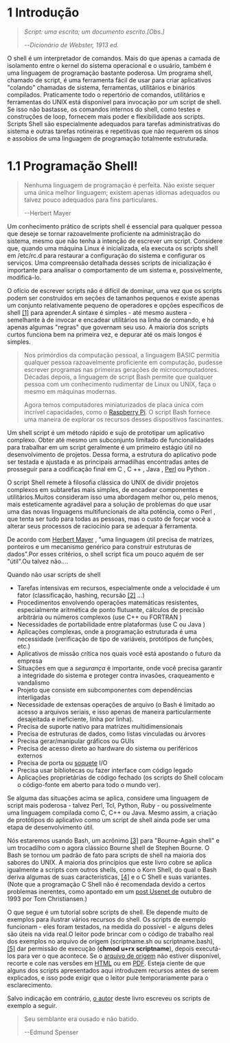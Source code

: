 # 1 Introdução

> _Script: uma escrita; um documento escrito.\[Obs.\]_
>
> --_Dicionário de Webster, 1913 ed._

O shell é um interpretador de comandos. Mais do que apenas a camada de isolamento entre o kernel do sistema operacional e o usuário, também é uma linguagem de programação bastante poderosa. Um programa shell, chamado de script, é uma ferramenta fácil de usar para criar aplicativos "colando" chamadas de sistema, ferramentas, utilitários e binários compilados. Praticamente todo o repertório de comandos, utilitários e ferramentas do UNIX está disponível para invocação por um script de shell. Se isso não bastasse, os comandos internos do shell, como testes e construções de loop, fornecem mais poder e flexibilidade aos scripts. Scripts Shell são especialmente adequados para tarefas administrativas do sistema e outras tarefas rotineiras e repetitivas que não requerem os sinos e assobios de uma linguagem de programação totalmente estruturada.

# 1.1 Programação Shell!

> Nenhuma linguagem de programação é perfeita. Não existe sequer uma única melhor linguagem; existem apenas idiomas adequados ou talvez pouco adequados para fins particulares.
>
> --Herbert Mayer

Um conhecimento prático de scripts shell é essencial para qualquer pessoa que deseje se tornar razoavelmente proficiente na administração do sistema, mesmo que não tenha a intenção de escrever um script. Considere que, quando uma máquina Linux é inicializada, ela executa os scripts shell em /etc/rc.d para restaurar a configuração do sistema e configurar os serviços. Uma compreensão detalhada desses scripts de inicialização é importante para analisar o comportamento de um sistema e, possivelmente, modificá-lo.

O ofício de escrever scripts não é difícil de dominar, uma vez que os scripts podem ser construídos em seções de tamanhos pequenos e existe apenas um conjunto relativamente pequeno de operadores e opções específicos de shell [\[1\]](http://tldp.org/LDP/abs/html/abs-guide.html#FTN.AEN62) para aprender.A sintaxe é simples - até mesmo austera - semelhante à de invocar e encadear utilitários na linha de comando, e há apenas algumas "regras" que governam seu uso. A maioria dos scripts curtos funciona bem na primeira vez, e depurar até os mais longos é simples.

> Nos primórdios da computação pessoal, a linguagem BASIC permitia qualquer pessoa razoavelmente proficiente em computação, pudesse escrever programas nas primeiras gerações de microcomputadores. Décadas depois, a linguagem de script Bash permite que qualquer pessoa com um conhecimento rudimentar de Linux ou UNIX, faça o mesmo em máquinas modernas.
>
> Agora temos computadores miniaturizados de placa única com incrível capacidades, como o [Raspberry Pi](http://www.raspberrypi.org/). O script Bash fornece uma maneira de explorar os recursos desses dispositivos fascinantes.

Um shell script é um método rápido e sujo de prototipar um aplicativo complexo. Obter até mesmo um subconjunto limitado de funcionalidades para trabalhar em um script geralmente é um primeiro estágio útil no desenvolvimento de projetos. Dessa forma, a estrutura do aplicativo pode ser testada e ajustada e as principais armadilhas encontradas antes de prosseguir para a codificação final em C , C ++ , Java , [Perl](http://tldp.org/LDP/abs/html/abs-guide.html#PERLREF) ou Python .

O script Shell remete à filosofia clássica do UNIX de dividir projetos complexos em subtarefas mais simples, de encadear componentes e utilitários.Muitos consideram isso uma abordagem melhor ou, pelo menos, mais esteticamente agradável para a solução de problemas do que usar uma das novas linguagens multifuncionais de alta potência, como o Perl , que tenta ser tudo para todas as pessoas, mas o custo de forçar você a alterar seus processos de raciocínio para se adequar à ferramenta.

De acordo com [Herbert Mayer](http://tldp.org/LDP/abs/html/abs-guide.html#MAYERREF) , "uma linguagem útil precisa de matrizes, ponteiros e um mecanismo genérico para construir estruturas de dados".Por esses critérios, o shell script fica um pouco aquém de ser "útil".Ou talvez não....

Quando não usar scripts de shell

* Tarefas intensivas em recursos, especialmente onde a velocidade é um fator \(classificação, hashing, recursão [\[2\]](http://tldp.org/LDP/abs/html/abs-guide.html#FTN.AEN87) ...\)
* Procedimentos envolvendo operações matemáticas resistentes, especialmente aritmética de ponto flutuante, cálculos de precisão arbitrária ou números complexos \(use C++ ou FORTRAN \)
* Necessidades de portabilidade entre plataformas \(use C ou Java \)
* Aplicações complexas, onde a programação estruturada é uma necessidade \(verificação de tipo de variáveis, protótipos de funções, etc.\)
* Aplicativos de missão crítica nos quais você está apostando o futuro da empresa
* Situações em que a _segurança_ é importante, onde você precisa garantir a integridade do sistema e proteger contra invasões, craqueamento e vandalismo
* Projeto que consiste em subcomponentes com dependências interligadas
* Necessidade de extensas operações de arquivo \(o Bash é limitado ao acesso a arquivos seriais, e isso apenas de maneira particularmente desajeitada e ineficiente, linha por linha\).
* Precisa de suporte nativo para matrizes multidimensionais
* Precisa de estruturas de dados, como listas vinculadas ou árvores
* Precisa gerar/manipular gráficos ou GUIs
* Precisa de acesso direto ao hardware do sistema ou periféricos externos
* Precisa de porta ou [soquete](http://tldp.org/LDP/abs/html/abs-guide.html#SOCKETREF) I/O
* Precisa usar bibliotecas ou fazer interface com código legado
* Aplicações proprietárias de código fechado \(os scripts do Shell colocam o código-fonte em aberto para todo o mundo ver\).

Se alguma das situações acima se aplica, considere uma linguagem de script mais poderosa - talvez Perl, Tcl, Python, Ruby - ou possivelmente uma linguagem compilada como C, C++ ou Java. Mesmo assim, a criação de protótipos do aplicativo como um script de shell ainda pode ser uma etapa de desenvolvimento útil.

Nós estaremos usando Bash, um acrônimo [\[3\]](http://tldp.org/LDP/abs/html/abs-guide.html#FTN.AEN139) para "Bourne-Again shell" e um trocadilho com o agora clássico Bourne shell de Stephen Bourne. O Bash se tornou um padrão de fato para scripts de shell na maioria dos sabores do UNIX. A maioria dos princípios que este livro cobre se aplica igualmente a scripts com outros shells, como o Korn Shell, do qual o Bash deriva algumas de suas características, [\[4\]](http://tldp.org/LDP/abs/html/abs-guide.html#FTN.AEN147) e o C Shell e suas variantes. \(Note que a programação C Shell não é recomendada devido a certos problemas inerentes, como apontado em um [post Usenet de](http://www.faqs.org/faqs/unix-faq/shell/csh-whynot/) outubro de 1993 por Tom Christiansen.\)

O que segue é um tutorial sobre scripts de shell. Ele depende muito de exemplos para ilustrar vários recursos do shell. Os scripts de exemplo funcionam - eles foram testados, na medida do possível - e alguns deles são úteis na vida real.O leitor pode brincar com o código de trabalho real dos exemplos no arquivo de origem \(scriptname.sh ou scriptname.bash\), [\[5\]](http://tldp.org/LDP/abs/html/abs-guide.html#FTN.AEN157) dar permissão de execução \(**chmod u+rx scriptname**\), depois executá-los para ver o que acontece. Se o [arquivo de origem](http://bash.deta.in/abs-guide-latest.tar.bz2) não estiver disponível, recorte e cole nas versões em [HTML](http://www.tldp.org/LDP/abs/abs-guide.html.tar.gz) ou em [PDF](http://bash.deta.in/abs-guide.pdf). Esteja ciente de que alguns dos scripts apresentados aqui introduzem recursos antes de serem explicados, e isso pode exigir que o leitor pule temporariamente para o esclarecimento.

Salvo indicação em contrário, [o autor](mailto:thegrendel.abs@gmail.com) deste livro escreveu os scripts de exemplo a seguir.

> Seu semblante era ousado e não batido.
>
> --Edmund Spenser




